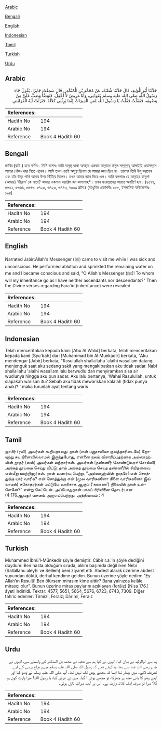 [Arabic](#arabic)

[Bengali](#bengali)

[English](#english)

[Indonesian](#indonesian)

[Tamil](#tamil)

[Turkish](#turkish)

[Urdu](#urdu)

## Arabic


<div dir="rtl" lang="ar" style={{fontSize:'larger',backgroundColor:'#f8f9fa',padding:20}}>
حَدَّثَنَا أَبُو الْوَلِيدِ، قَالَ حَدَّثَنَا شُعْبَةُ، عَنْ مُحَمَّدِ بْنِ الْمُنْكَدِرِ، قَالَ سَمِعْتُ جَابِرًا، يَقُولُ جَاءَ رَسُولُ اللَّهِ صلى الله عليه وسلم يَعُودُنِي، وَأَنَا مَرِيضٌ لاَ أَعْقِلُ، فَتَوَضَّأَ وَصَبَّ عَلَىَّ مِنْ وَضُوئِهِ، فَعَقَلْتُ فَقُلْتُ يَا رَسُولَ اللَّهِ لِمَنِ الْمِيرَاثُ إِنَّمَا يَرِثُنِي كَلاَلَةٌ‏.‏ فَنَزَلَتْ آيَةُ الْفَرَائِضِ‏.‏
</div>
<div style={{backgroundColor:'#f8f9fa',padding:20, marginBottom: 10}}><table> <thead> <tr> <th>References:</th> <th></th> </tr> </thead> <tbody><tr><td>Hadith No</td><td>194</td></tr><tr><td>Arabic No</td><td>194</td></tr><tr><td>Reference</td><td>Book 4 Hadith 60</td></tr></tbody></table></div>

## Bengali


<div dir="ltr" lang="bn" style={{fontSize:'larger',backgroundColor:'#f8f9fa',padding:20}}>
জাবির (রাযি.) হতে বর্ণিত। তিনি বলেনঃ আমি অসুস্থ থাকা অবস্থায় একবার আল্লাহর রাসূল সাল্লাল্লাহু আলাইহি ওয়াসাল্লাম আমার খোঁজ-খবর নিতে এলেন। আমি তখন এতই অসুস্থ ছিলাম যে আমার জ্ঞান ছিল না। তারপর তিনি উযূ করলেন এবং তাঁর উযূর পানি আমার উপর ছিঁটিয়ে দিলেন। তখন আমার জ্ঞান ফিরে এল। আমি বললামঃ হে আল্লাহর রাসূল! (আমার) ‘মীরাস’ কে পাবে? আমার একমাত্র ওয়ারিস হল কালালাহ*। তখন ফারায়েযের আয়াত অবতীর্ণ হল। (৪৫৭৭, ৫৬৫১, ৫৬৬৪, ৫৬৭৬, ৫৭২৩, ৬৭২৩, ৬৭৪৩, ৭৩০৯ দ্রষ্টব্য) (আধুনিক প্রকাশনীঃ ১৮৮, ইসলামিক ফাউন্ডেশনঃ ১৯৪)
</div>
<div style={{backgroundColor:'#f8f9fa',padding:20, marginBottom: 10}}><table> <thead> <tr> <th>References:</th> <th></th> </tr> </thead> <tbody><tr><td>Hadith No</td><td>194</td></tr><tr><td>Arabic No</td><td>194</td></tr><tr><td>Reference</td><td>Book 4 Hadith 60</td></tr></tbody></table></div>

## English


<div dir="ltr" lang="en" style={{fontSize:'larger',backgroundColor:'#f8f9fa',padding:20}}>
Narrated Jabir:Allah's Messenger (ﷺ) came to visit me while I was sick and unconscious. He performed ablution and sprinkled the remaining water on me and I became conscious and said, "O Allah's Messenger (ﷺ)! To whom will my inheritance go as I have neither ascendants nor descendants?" Then the Divine verses regarding Fara'id (inheritance) were revealed
</div>
<div style={{backgroundColor:'#f8f9fa',padding:20, marginBottom: 10}}><table> <thead> <tr> <th>References:</th> <th></th> </tr> </thead> <tbody><tr><td>Hadith No</td><td>194</td></tr><tr><td>Arabic No</td><td>194</td></tr><tr><td>Reference</td><td>Book 4 Hadith 60</td></tr></tbody></table></div>

## Indonesian


<div dir="ltr" lang="id" style={{fontSize:'larger',backgroundColor:'#f8f9fa',padding:20}}>
Telah menceritakan kepada kami [Abu Al Walid] berkata, telah menceritakan kepada kami [Syu'bah] dari [Muhammad bin Al Munkadir] berkata, "Aku mendengar [Jabir] berkata, "Rasulullah shallallahu 'alaihi wasallam datang menjenguk saat aku sedang sakit yang mengakibatkan aku tidak sadar. Nabi shallallahu 'alaihi wasallam lalu berwudlu dan menyiramkan sisa air wudlunya hingga aku pun sadar. Aku lalu bertanya, 'Wahai Rasulullah, untuk siapakah warisan itu? Sebab aku tidak mewariskan kalalah (tidak punya anak)? ' maka turunlah ayat tentang waris
</div>
<div style={{backgroundColor:'#f8f9fa',padding:20, marginBottom: 10}}><table> <thead> <tr> <th>References:</th> <th></th> </tr> </thead> <tbody><tr><td>Hadith No</td><td>194</td></tr><tr><td>Arabic No</td><td>194</td></tr><tr><td>Reference</td><td>Book 4 Hadith 60</td></tr></tbody></table></div>

## Tamil


<div dir="ltr" lang="ta" style={{fontSize:'larger',backgroundColor:'#f8f9fa',padding:20}}>
ஜாபிர் (ரலி) அவர்கள் கூறியதாவது: நான் (என் பனூசலிமா குலத்தாரிடையே) நோயுற்று சுய நினைவில்லாமல் இருந்தபோது, என்னை நலம் விசாரிப்பதற்காக அல்லாஹ்வின் தூதர் (ஸல்) அவர்கள் வந்தார்கள். அவர்கள் (தண்ணீர் கொண்டுவரச் சொல்லி) அங்கத் தூய்மை செய்து விட்டு, தாம் அங்கத் தூய்மை செய்த தண்ணீரில் சிறிதளவை என்மீது ஊற்றினார்கள். நான் உணர்வு பெற்று, “அல்லாஹ்வின் தூதரே! என் சொத்துக்கு யார் வாரிசு? என் சொத்துக்கு என் (மூல வாரிசுகளோ கிளை வாரிசுகளோ இல்லாமல்) சகோதரர்கள் மட்டுமே வாரிசாக ஆகும் (‘கலாலா’) நிலையில் நான் உள்ளேனே?” என்று கேட்டேன். அப்போதுதான் பாகப் பிரிவினை தொடர்பான (4:176ஆவது) வசனம் அருளப்பெற்றது. அத்தியாயம் : 4
</div>
<div style={{backgroundColor:'#f8f9fa',padding:20, marginBottom: 10}}><table> <thead> <tr> <th>References:</th> <th></th> </tr> </thead> <tbody><tr><td>Hadith No</td><td>194</td></tr><tr><td>Arabic No</td><td>194</td></tr><tr><td>Reference</td><td>Book 4 Hadith 60</td></tr></tbody></table></div>

## Turkish


<div dir="ltr" lang="tr" style={{fontSize:'larger',backgroundColor:'#f8f9fa',padding:20}}>
Muhammed İbnü'l-Münkedir şöyle demiştir: Câbir r.a.'in şöyle dediğini duydum: Ben hasta olduğum sırada, aklım başımda değil iken Nebi (Sallallahu aleyhi ve Sellem) beni ziyaret etti. Abdest alarak üzerime abdest suyundan döktü, derhal kendime geldim. Bunun üzerine şöyle dedim: "Ey Allah'ın Resulü! Ben ölürsem mirasım kime aittir? Bana yalnızca kelâle mirasçı olur". Bunun üzerine miras paylarını açıklayan (ferâiz) [Nisa 176.] âyeti indirildi. Tekrar: 4577, 5651, 5664, 5676, 6723, 6743, 7309. Diğer tahric edenler: Tirmizî, Feraiz; Dârimî, Feraiz
</div>
<div style={{backgroundColor:'#f8f9fa',padding:20, marginBottom: 10}}><table> <thead> <tr> <th>References:</th> <th></th> </tr> </thead> <tbody><tr><td>Hadith No</td><td>194</td></tr><tr><td>Arabic No</td><td>194</td></tr><tr><td>Reference</td><td>Book 4 Hadith 60</td></tr></tbody></table></div>

## Urdu


<div dir="rtl" lang="ur" style={{fontSize:'larger',backgroundColor:'#f8f9fa',padding:20}}>
ہم سے ابوالولید نے بیان کیا، انہوں نے کہا ہم سے شعبہ نے محمد بن المنکدر کے واسطے سے، انہوں نے جابر رضی اللہ عنہ سے سنا، وہ کہتے تھے کہ رسول اللہ صلی اللہ علیہ وسلم میری مزاج پرسی کے لیے تشریف لائے۔ میں بیمار تھا ایسا کہ مجھے ہوش تک نہیں تھا۔ آپ صلی اللہ علیہ وسلم نے وضو کیا اور اپنے وضو کا پانی مجھ پر چھڑکا، تو مجھے ہوش آ گیا۔ میں نے عرض کیا، یا رسول اللہ! میرا وارث کون ہو گا؟ میرا تو صرف ایک کلالہ وارث ہے۔ اس پر آیت میراث نازل ہوئی۔
</div>
<div style={{backgroundColor:'#f8f9fa',padding:20, marginBottom: 10}}><table> <thead> <tr> <th>References:</th> <th></th> </tr> </thead> <tbody><tr><td>Hadith No</td><td>194</td></tr><tr><td>Arabic No</td><td>194</td></tr><tr><td>Reference</td><td>Book 4 Hadith 60</td></tr></tbody></table></div>